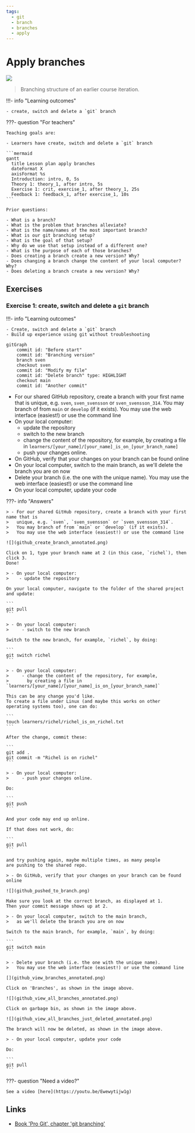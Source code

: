 ```yaml
---
tags:
  - git
  - branch
  - branches
  - apply
---
```


# Apply branches

![](github_view_branches_summer_2024.png)

> Branching structure of an earlier course iteration.

!!!- info "Learning outcomes"

    - create, switch and delete a `git` branch

???- question "For teachers"

    Teaching goals are:

    - Learners have create, switch and delete a `git` branch

    ```mermaid
    gantt
      title Lesson plan apply branches
      dateFormat X
      axisFormat %s
      Introduction: intro, 0, 5s
      Theory 1: theory_1, after intro, 5s
      Exercise 1: crit, exercise_1, after theory_1, 25s
      Feedback 1: feedback_1, after exercise_1, 10s
    ```

    Prior questions:

    - What is a branch?
    - What is the problem that branches alleviate?
    - What is the name/names of the most important branch?
    - What is our git branching setup?
    - What is the goal of that setup?
    - Why do we use that setup instead of a different one?
    - What is the purpose of each of those branches?
    - Does creating a branch create a new version? Why?
    - Does changing a branch change the content of your local computer? Why?
    - Does deleting a branch create a new version? Why?

## Exercises

### Exercise 1: create, switch and delete a `git` branch

!!!- info "Learning outcomes"

    - Create, switch and delete a `git` branch
    - Build up experience using git without troubleshooting

```mermaid
gitGraph
    commit id: "Before start"
    commit id: "Branching version"
    branch sven
    checkout sven
    commit id: "Modify my file"
    commit id: "Delete branch" type: HIGHLIGHT
    checkout main
    commit id: "Another commit"
```

- For our shared GitHub repository, create a branch with your first name that is
  unique, e.g. `sven`, `sven_svensson` or `sven_svensson_314`.
  You may branch of from `main` or `develop` (if it exists).
  You may use the web interface (easiest!) or use the command line
- On your local computer:
    - update the repository
    - switch to the new branch
    - change the content of the repository, for example,
      by creating a file in `learners/[your_name]/[your_name]_is_on_[your_branch_name]`
    - push your changes online.
- On GitHub, verify that your changes on your branch can be found online
- On your local computer, switch to the main branch,
  as we'll delete the branch you are on now
- Delete your branch (i.e. the one with the unique name).
  You may use the web interface (easiest!) or use the command line
- On your local computer, update your code

???- info "Answers"

    > - For our shared GitHub repository, create a branch with your first name that is
    >   unique, e.g. `sven`, `sven_svensson` or `sven_svensson_314`.
    >   You may branch of from `main` or `develop` (if it exists).
    >   You may use the web interface (easiest!) or use the command line

    ![](github_create_branch_annotated.png)

    Click on 1, type your branch name at 2 (in this case, `richel`), then click 3.
    Done!

    > - On your local computer:
    >    - update the repository

    On your local computer, navigate to the folder of the shared project
    and update:

    ```
    git pull
    ```

    > - On your local computer:
    >     - switch to the new branch

    Switch to the new branch, for example, `richel`, by doing:

    ```
    git switch richel
    ```

    > - On your local computer:
    >     - change the content of the repository, for example,
    >       by creating a file in `learners/[your_name]/[your_name]_is_on_[your_branch_name]`

    This can be any change you'd like.
    To create a file under Linux (and maybe this works on other
    operating systems too), one can do:

    ```
    touch learners/richel/richel_is_on_richel.txt
    ```

    After the change, commit these:

    ```
    git add .
    git commit -m "Richel is on richel"
    ```

    > - On your local computer:
    >     - push your changes online.

    Do:

    ```
    git push
    ```

    And your code may end up online.

    If that does not work, do:

    ```
    git pull
    ```

    and try pushing again, maybe multiple times, as many people
    are pushing to the shared repo.

    > - On GitHub, verify that your changes on your branch can be found online

    ![](github_pushed_to_branch.png)

    Make sure you look at the correct branch, as displayed at 1.
    Then your commit message shows up at 2.

    > - On your local computer, switch to the main branch,
    >   as we'll delete the branch you are on now

    Switch to the main branch, for example, `main`, by doing:

    ```
    git switch main
    ```

    > - Delete your branch (i.e. the one with the unique name).
    >   You may use the web interface (easiest!) or use the command line

    [](github_view_branches_annotated.png)

    Click on 'Branches', as shown in the image above.

    ![](github_view_all_branches_annotated.png)

    Click on garbage bin, as shown in the image above.

    ![](github_view_all_branches_just_deleted_annotated.png)

    The branch will now be deleted, as shown in the image above.

    > - On your local computer, update your code

    Do:

    ```
    git pull
    ```

???- question "Need a video?"

    See a video [here](https://youtu.be/Ewewytijw1g)

## Links

- [Book 'Pro Git', chapter 'git branching'](https://git-scm.com/book/en/v2/Git-Branching-Branches-in-a-Nutshell)
